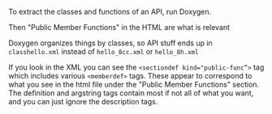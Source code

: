 To extract the classes and functions of an API, run Doxygen.

Then "Public Member Functions" in the HTML are what is relevant

Doxygen organizes things by classes, so API stuff ends up in `classhello.xml` instead of `hello_8cc.xml` or `hello_8h.xml`

If you look in the XML you can see the `<sectiondef kind="public-func”>` tag which includes various `<memberdef>` tags. These appear to correspond to what you see in the html file under the "Public Member Functions" section. 
The definition and argstring tags contain most if not all of what you want, and you can just ignore the description tags.
